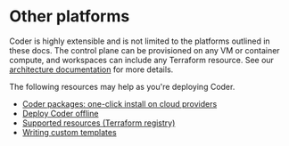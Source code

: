 # Other platforms

Coder is highly extensible and is not limited to the platforms outlined in these
docs. The control plane can be provisioned on any VM or container compute, and
workspaces can include any Terraform resource. See our
[architecture documentation](../architecture/architecture.md) for more details.

The following resources may help as you're deploying Coder.

- [Coder packages: one-click install on cloud providers](https://github.com/coder/packages)
- [Deploy Coder offline](../install/offline.md)
- [Supported resources (Terraform registry)](https://registry.terraform.io)
- [Writing custom templates](../templates/index.md)
